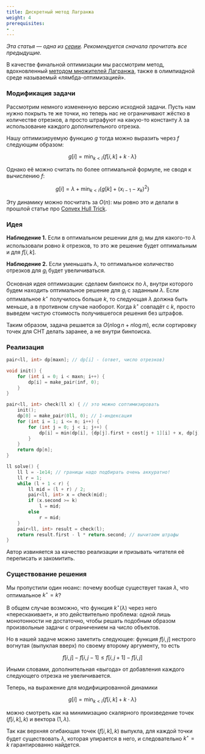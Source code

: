 ```yaml
---
title: Дискретный метод Лагранжа
weight: 4
prerequisites:
- .
---
```


*Эта статья — одна из [серии](../). Рекомендуется сначала прочитать все предыдущие.*

В качестве финальной оптимизации мы рассмотрим метод, вдохновленный [методом множителей Лагранжа](https://ru.wikipedia.org/wiki/%D0%9C%D0%B5%D1%82%D0%BE%D0%B4_%D0%BC%D0%BD%D0%BE%D0%B6%D0%B8%D1%82%D0%B5%D0%BB%D0%B5%D0%B9_%D0%9B%D0%B0%D0%B3%D1%80%D0%B0%D0%BD%D0%B6%D0%B0), также в олимпиадной среде называемый «лямбда-оптимизацией».

### Модификация задачи

Рассмотрим немного измененную версию исходной задачи. Пусть нам нужно покрыть те же точки, но теперь нас не ограничивают жёстко в количестве отрезков, а просто штрафуют на какую-то константу $\lambda$ за использование каждого дополнительного отрезка.

Нашу оптимизируемую функцию $g$ тогда можно выразить через $f$ следующим образом:

$$
g[i] = \min_{k < i} \{f[i, k] + k \cdot \lambda \}
$$

Однако её можно считать по более оптимальной формуле, не сводя к вычислению $f$:

$$
g[i] = \lambda + \min_{k < i} \{g[k] + (x_{i-1} - x_k)^2 \}
$$

Эту динамику можно посчитать за $O(n)$: мы ровно это и делали в прошлой статье про [Convex Hull Trick](../convex-hull-trick).

### Идея

**Наблюдение 1.** Если в оптимальном решении для $g_i$ мы для какого-то $\lambda$ использовали ровно $k$ отрезков, то это же решение будет оптимальным и для $f[i, k]$.

**Наблюдение 2.** Если уменьшать $\lambda$, то оптимальное количество отрезков для $g_i$ будет увеличиваться.

Основная идея оптимизации: сделаем бинпоиск по $\lambda$, внутри которого будем находить оптимальное решение для $g_i$ с заданным $\lambda$. Если оптимальное $k^\star$ получилось больше $k$, то следующая $\lambda$ должна быть меньше, а в противном случае наоборот. Когда $k^\star$ совпадёт с $k$, просто выведем чистую стоимость получившегося решения без штрафов.

Таким образом, задача решается за $O(n \log n + n \log m)$, если сортировку точек для CHT делать заранее, а не внутри бинпоиска.

### Реализация

```c++
pair<ll, int> dp[maxn]; // dp[i] - (ответ, число отрезков)

void init() {
    for (int i = 0; i < maxn; i++) {
        dp[i] = make_pair(inf, 0);
    }
}

pair<ll, int> check(ll x) { // это можно соптимизировать
    init();
    dp[0] = make_pair(0ll, 0); // 1-индексация
    for (int i = 1; i <= n; i++) {
        for (int j = 0; j < i; j++) {
            dp[i] = min(dp[i], {dp[j].first + cost[j + 1][i] + x, dp[j].second + 1});
        }
    }
    return dp[n];
}

ll solve() {
    ll l = -1e14; // границы надо подбирать очень аккуратно!
    ll r = 1;
    while (l + 1 < r) {
        ll mid = (l + r) / 2;
        pair<ll, int> x = check(mid);
        if (x.second >= k)
            l = mid;
        else
            r = mid;
    }
    pair<ll, int> result = check(l);
    return result.first - l * return.second; // вычитаем штрафы
}
```

Автор извиняется за качество реализации и призывать читателя её переписать и закомитить.

### Существование решения

Мы пропустили один нюанс: почему вообще существует такая $\lambda$, что оптимальное $k^\star = k$?

В общем случае возможно, что функция $k^\star(\lambda)$ через него «перескакивает», и это действительно проблема: одной лишь монотонности не достаточно, чтобы решать подобным образом произвольные задачи с ограничением на число объектов.

Но в нашей задаче можно заметить следующее: функция $f[i, j]$ нестрого вогнутая (выпуклая вверх) по своему второму аргументу, то есть

$$
f[i, j] - f[i, j-1] \leq f[i, j+1] - f[i, j]
$$

Иными словами, дополнительная «выгода» от добавления каждого следующего отрезка не увеличивается.

Теперь, на выражение для модифицированной динамики

$$
g[i] = \min_{k < i} \{f[i, k] + k \cdot \lambda \}
$$

можно смотреть как на минимизацию скалярного произведение точек $(f[i, k], k)$ и вектора $(1, \lambda)$.

Так как верхняя огибающая точек $(f[i, k], k)$ выпукла, для каждой точки будет существовать $\lambda$, которая упирается в него, и следовательно $k^\star = k$ гарантированно найдется.
